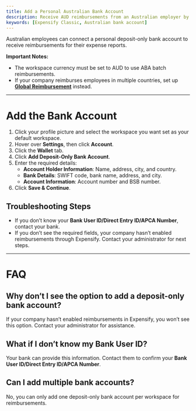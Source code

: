 ```yaml
---
title: Add a Personal Australian Bank Account
description: Receive AUD reimbursements from an Australian employer by adding your banking information
keywords: [Expensify Classic, Australian bank account]
---
```


Australian employees can connect a personal deposit-only bank account to receive reimbursements for their expense reports.  

**Important Notes:**
- The workspace currency must be set to AUD to use ABA batch reimbursements.  
- If your company reimburses employees in multiple countries, set up **[Global Reimbursement](https://help.expensify.com/articles/expensify-classic/bank-accounts-and-payments/bank-accounts/Enable-Global-Reimbursements)** instead.  

---

# Add the Bank Account  

1. Click your profile picture and select the workspace you want set as your default workspace. 
2. Hover over **Settings**, then click **Account**.  
3. Click the **Wallet** tab.  
4. Click **Add Deposit-Only Bank Account**.  
5. Enter the required details:  
   - **Account Holder Information**: Name, address, city, and country.  
   - **Bank Details**: SWIFT code, bank name, address, and city.  
   - **Account Information**: Account number and BSB number.  
6. Click **Save & Continue**.  

## Troubleshooting Steps

- If you don’t know your **Bank User ID/Direct Entry ID/APCA Number**, contact your bank.  
- If you don’t see the required fields, your company hasn’t enabled reimbursements through Expensify. Contact your administrator for next steps.  

---

# FAQ  

## Why don’t I see the option to add a deposit-only bank account?  
If your company hasn’t enabled reimbursements in Expensify, you won’t see this option. Contact your administrator for assistance.  

## What if I don’t know my Bank User ID?  
Your bank can provide this information. Contact them to confirm your **Bank User ID/Direct Entry ID/APCA Number**.  

## Can I add multiple bank accounts?  
No, you can only add one deposit-only bank account per workspace for reimbursements.
